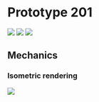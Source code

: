 # Prototype 201
[![](https://img.shields.io/badge/Boost-1.75.0-brightgreen)](https://www.boost.org/)
[![](https://img.shields.io/badge/Eigen-3.3.9-brightgreen)](http://eigen.tuxfamily.org/)
[![](https://img.shields.io/badge/SDL2-2.0.14-brightgreen)](https://www.libsdl.org/)

## Mechanics
### Isometric rendering
![](https://raw.githubusercontent.com/aegooby/prototype_201/master/docs/isometric-axis.png)
